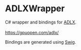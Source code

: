 # ADLXWrapper

C# wrapper and bindings for [ADLX](https://github.com/GPUOpen-LibrariesAndSDKs/ADLX).
<br/><br/>
https://gpuopen.com/adlx/

Bindings are generated using [Swig](https://www.swig.org/download.html).

